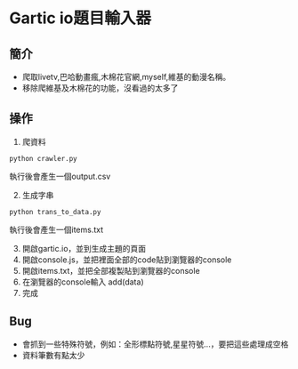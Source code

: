 # Gartic io題目輸入器

## 簡介
- 爬取livetv,巴哈動畫瘋,木棉花官網,myself,維基的動漫名稱。
- 移除爬維基及木棉花的功能，沒看過的太多了

## 操作

1. 爬資料
```python=
python crawler.py
```
執行後會產生一個output.csv

2. 生成字串
```python=
python trans_to_data.py
```
執行後會產生一個items.txt

3. 開啟gartic.io，並到生成主題的頁面
4. 開啟console.js，並把裡面全部的code貼到瀏覽器的console
5. 開啟items.txt，並把全部複製貼到瀏覽器的console
6. 在瀏覽器的console輸入 add(data)
7. 完成

## Bug
- 會抓到一些特殊符號，例如：全形標點符號,星星符號...，要把這些處理成空格
- 資料筆數有點太少
